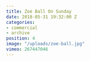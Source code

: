 ```yaml
---
title: Zoe Ball On Sunday
date: 2018-05-31 19:32:00 Z
categories:
- commercial
- archive
position: 4
image: "/uploads/zoe-ball.jpg"
vimeo: 267447046
---
```


